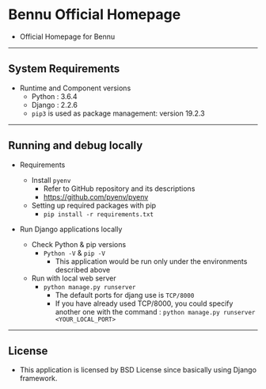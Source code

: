 # Bennu Official Homepage

- Official Homepage for Bennu

***

## System Requirements

- Runtime and Component versions
  - Python : 3.6.4
  - Django : 2.2.6
  - `pip3` is used as package management: version 19.2.3

***

## Running and debug locally

- Requirements
  - Install `pyenv`
    - Refer to GitHub repository and its descriptions
    - https://github.com/pyenv/pyenv
  - Setting up required packages with pip
    - `pip install -r requirements.txt`

- Run Django applications locally
  - Check Python & pip versions
    - `Python -V` & `pip -V`
      - This application would be run only under the environments described above
  - Run with local web server
    - `python manage.py runserver`
      - The default ports for djang use is `TCP/8000`
      - If you have already used TCP/8000, you could specify another one with the command : `python manage.py runserver <YOUR_LOCAL_PORT>`

***

## License

- This application is licensed by BSD License since basically using Django framework.
